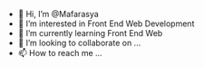 - 👋 Hi, I’m @Mafarasya
- 👀 I’m interested in Front End Web Development
- 🌱 I’m currently learning Front End Web
- 💞️ I’m looking to collaborate on ...
- 📫 How to reach me ...

<!---
Mafarasya/Mafarasya is a ✨ special ✨ repository because its `README.md` (this file) appears on your GitHub profile.
You can click the Preview link to take a look at your changes.
--->
